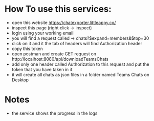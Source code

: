 # How To use this services:
- open this website https://chatexporter.littleappy.co/
- inspect this page (right click -> inspect)
- login using your working email
- you will find a request called -> chats?$expand=members&$top=30
- click on it and it the tab of headers will find Authorization header
- copy this token
- open postman and create GET request on http://localhost:8080/api/downloadTeamsChats
- add only one header called Authorization to this request and put the token that you have taken in it
- it will create all chats as json files in a folder named Teams Chats on Desktop

# Notes
- the service shows the progress in the logs
